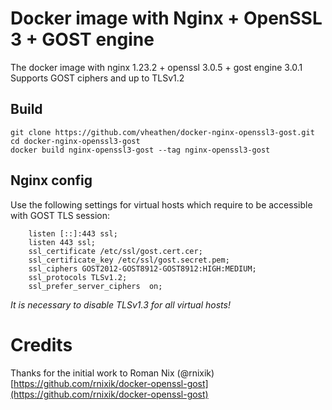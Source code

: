 # Docker image with Nginx + OpenSSL 3 + GOST engine

The docker image with nginx 1.23.2 + openssl 3.0.5 + gost engine 3.0.1
Supports GOST ciphers and up to TLSv1.2

## Build
```
git clone https://github.com/vheathen/docker-nginx-openssl3-gost.git
cd docker-nginx-openssl3-gost
docker build nginx-openssl3-gost --tag nginx-openssl3-gost
```

## Nginx config
Use the following settings for virtual hosts which require to be accessible with GOST TLS session:

```
    listen [::]:443 ssl;
    listen 443 ssl;
    ssl_certificate /etc/ssl/gost.cert.cer;
    ssl_certificate_key /etc/ssl/gost.secret.pem;
    ssl_ciphers GOST2012-GOST8912-GOST8912:HIGH:MEDIUM;
    ssl_protocols TLSv1.2;
    ssl_prefer_server_ciphers  on;
```

*It is necessary to disable TLSv1.3 for all virtual hosts!*

# Credits
Thanks for the initial work to Roman Nix (@rnixik) [https://github.com/rnixik/docker-openssl-gost](https://github.com/rnixik/docker-openssl-gost)